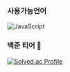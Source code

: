 ### 사용가능언어

![JavaScript](https://img.shields.io/badge/JavaScript-F7DF1E.svg?&style=for-the-badge&logo=JavaScript&logoColor=white)

### 백준 티어 👋

[![Solved.ac Profile](http://mazassumnida.wtf/api/v2/generate_badge?boj=zminsu5)](https://solved.ac/zminsu5/)
